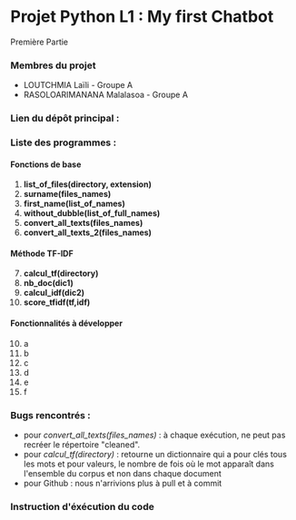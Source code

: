 # Projet Python L1 : My first Chatbot
Première Partie

### Membres du projet
- LOUTCHMIA Laïli - Groupe A
- RASOLOARIMANANA Malalasoa - Groupe A

### Lien du dépôt principal : 
### Liste des programmes :
#### Fonctions de base
1) **list_of_files(directory, extension)**
2) **surname(files_names)**
3) **first_name(list_of_names)**
4) **without_dubble(list_of_full_names)**
5) **convert_all_texts(files_names)**
6) **convert_all_texts_2(files_names)**

#### Méthode TF-IDF
7) **calcul_tf(directory)**
8) **nb_doc(dic1)**
9) **calcul_idf(dic2)**
10) **score_tfidf(tf,idf)**

#### Fonctionnalités à développer
10) a
11) b
12) c
13) d
14) e
15) f

### Bugs rencontrés :
- pour *convert_all_texts(files_names)* : à chaque exécution, ne peut pas recréer le répertoire "cleaned".
- pour *calcul_tf(directory)* : retourne un dictionnaire qui a pour clés tous les mots et pour valeurs, le nombre de fois où le mot apparaît dans l'ensemble du corpus et non dans chaque document
- pour Github : nous n'arrivions plus à pull et à commit

### Instruction d'éxécution du code

